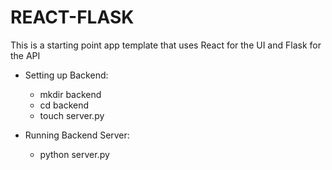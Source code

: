 # REACT-FLASK
This is a starting point app template that uses React for the UI and Flask for the API

- Setting up Backend:
    - mkdir backend
    - cd backend
    - touch server.py

- Running Backend Server:
    - python server.py